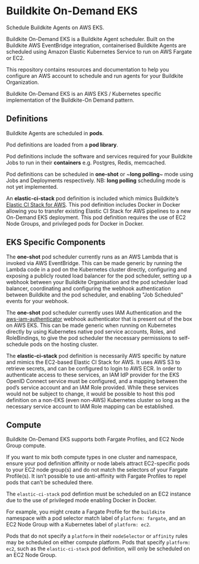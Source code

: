 # Buildkite On-Demand EKS

Schedule Buildkite Agents on AWS EKS.

Buildkite On-Demand EKS is a Buildkite Agent scheduler. Built on
the Buildkite AWS EventBridge integration, containerised Buildkite Agents are
scheduled using Amazon Elastic Kubernetes Service to run on AWS Fargate or EC2.

This repository contains resources and documentation to help you configure an
AWS account to schedule and run agents for your Buildkite Organization.

Buildkite On-Demand EKS is an AWS EKS / Kubernetes specific implementation
of the Buildkite-On Demand pattern.

## Definitions

Buildkite Agents are scheduled in **pods**.

Pod definitions are loaded from a **pod library**.

Pod definitions include the software and services required
for your Buildkite Jobs to run in their **containers** e.g.
Postgres, Redis, memcached.

Pod definitions can be scheduled in **one-shot** or
~**long polling**~ mode using Jobs and Deployments respectively.
NB: **long polling** scheduling mode is not yet implemented.

An **elastic-ci-stack** pod definition is included which mimics
Buildkite’s [Elastic CI Stack for AWS](https://github.com/buildkite/elastic-ci-stack-for-aws). This pod definition includes Docker in Docker
allowing you to transfer existing Elastic CI Stack for AWS pipelines
to a new On-Demand EKS deployment. This pod definition requires the use
of EC2 Node Groups, and privileged pods for Docker in Docker.

## EKS Specific Components

The **one-shot** pod scheduler currently runs as an AWS Lambda
that is invoked via AWS EventBridge. This can be made generic
by running the Lambda code in a pod on the Kubernetes cluster directly,
configuring and exposing a publicly routed load balancer for the pod
scheduler, setting up a webhook between your Buildkite Organisation and
the pod scheduler load balancer, coordinating and configuring the webhook 
authentication between Buildkite and the pod scheduler, and enabling
"Job Scheduled" events for your webhook.

The **one-shot** pod scheduler currently uses IAM Authentication and
the [aws-iam-authenticator](https://github.com/kubernetes-sigs/aws-iam-authenticator)
webhook authenticator that is present out of the box on AWS EKS.
This can be made generic when running on Kubernetes directly
by using Kubernetes native pod service accounts, Roles, and
RoleBindings, to give the pod scheduler the necessary permissions
to self-schedule pods on the hosting cluster.

The **elastic-ci-stack** pod definition is necessarily AWS specific
by nature and mimics the EC2-based Elastic CI Stack for AWS. It
uses AWS S3 to retrieve secrets, and can be configured to login to AWS ECR.
In order to authenticate access to these services, an IAM IdP provider
for the EKS OpenID Connect service must be configured, and a mapping
between the pod’s service account and an IAM Role provided.
While these services would not be subject to change, it would be
possible to host this pod definition on a non-EKS (even non-AWS)
Kubernetes cluster so long as the necessary service account to IAM Role
mapping can be established.

## Compute

Buildkite On-Demand EKS supports both Fargate Profiles, and EC2 Node Group
compute.

If you want to mix both compute types in one cluster and namespace, ensure your
pod definition affinity or node labels attract EC2-specific pods to your EC2
node group(s) and do not match the selectors of your Fargate Profile(s). It
isn’t possible to use anti-affinity with Fargate Profiles to repel pods that
can’t be scheduled there.

The `elastic-ci-stack` pod defintion must be scheduled on an EC2 instance due to
the use of privileged mode enabling Docker in Docker.

For example, you might create a Fargate Profile for the `buildkite` namespace
with a pod selector match label of `platform: fargate`, and an EC2 Node Group
with a Kubernetes label of `platform: ec2`.

Pods that do not specify a `platform` in their `nodeSelector` or `affinity`
rules may be scheduled on either compute platform. Pods that specify
`platform: ec2`, such as the `elastic-ci-stack` pod definition, will only be
scheduled on an EC2 Node Group.
